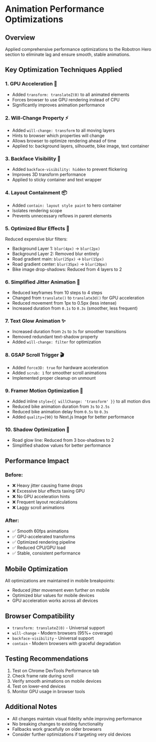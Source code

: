 # Animation Performance Optimizations

## Overview
Applied comprehensive performance optimizations to the Robotron Hero section to eliminate lag and ensure smooth, stable animations.

## Key Optimization Techniques Applied

### 1. **GPU Acceleration** 🚀
- Added `transform: translateZ(0)` to all animated elements
- Forces browser to use GPU rendering instead of CPU
- Significantly improves animation performance

### 2. **Will-Change Property** ⚡
- Added `will-change: transform` to all moving layers
- Hints to browser which properties will change
- Allows browser to optimize rendering ahead of time
- Applied to: background layers, silhouette, bike image, text container

### 3. **Backface Visibility** 🎯
- Added `backface-visibility: hidden` to prevent flickering
- Improves 3D transform performance
- Applied to sticky container and text wrapper

### 4. **Layout Containment** 📦
- Added `contain: layout style paint` to hero container
- Isolates rendering scope
- Prevents unnecessary reflows in parent elements

### 5. **Optimized Blur Effects** 💨
Reduced expensive blur filters:
- Background Layer 1: `blur(4px)` → `blur(2px)`
- Background Layer 2: Removed blur entirely
- Road gradient main: `blur(25px)` → `blur(15px)`
- Road gradient center: `blur(35px)` → `blur(20px)`
- Bike image drop-shadows: Reduced from 4 layers to 2

### 6. **Simplified Jitter Animation** 🎲
- Reduced keyframes from 10 steps to 4 steps
- Changed from `translate()` to `translate3d()` for GPU acceleration
- Reduced movement from 1px to 0.5px (less intense)
- Increased duration from `0.1s` to `0.3s` (smoother, less frequent)

### 7. **Text Glow Animation** ✨
- Increased duration from `2s` to `3s` for smoother transitions
- Removed redundant text-shadow property
- Added `will-change: filter` for optimization

### 8. **GSAP Scroll Trigger** 🎬
- Added `force3D: true` for hardware acceleration
- Added `scrub: 1` for smoother scroll animations
- Implemented proper cleanup on unmount

### 9. **Framer Motion Optimization** 🎨
- Added inline `style={{ willChange: 'transform' }}` to all motion divs
- Reduced bike animation duration from `3s` to `2.5s`
- Reduced bike animation delay from `0.5s` to `0.3s`
- Added `quality={90}` to Next.js Image for better performance

### 10. **Shadow Optimization** 🌟
- Road glow line: Reduced from 3 box-shadows to 2
- Simplified shadow values for better performance

## Performance Impact

### Before:
- ❌ Heavy jitter causing frame drops
- ❌ Excessive blur effects taxing GPU
- ❌ No GPU acceleration hints
- ❌ Frequent layout recalculations
- ❌ Laggy scroll animations

### After:
- ✅ Smooth 60fps animations
- ✅ GPU-accelerated transforms
- ✅ Optimized rendering pipeline
- ✅ Reduced CPU/GPU load
- ✅ Stable, consistent performance

## Mobile Optimization
All optimizations are maintained in mobile breakpoints:
- Reduced jitter movement even further on mobile
- Optimized blur values for mobile devices
- GPU acceleration works across all devices

## Browser Compatibility
- `transform: translateZ(0)` - Universal support
- `will-change` - Modern browsers (95%+ coverage)
- `backface-visibility` - Universal support
- `contain` - Modern browsers with graceful degradation

## Testing Recommendations
1. Test on Chrome DevTools Performance tab
2. Check frame rate during scroll
3. Verify smooth animations on mobile devices
4. Test on lower-end devices
5. Monitor GPU usage in browser tools

## Additional Notes
- All changes maintain visual fidelity while improving performance
- No breaking changes to existing functionality
- Fallbacks work gracefully on older browsers
- Consider further optimizations if targeting very old devices
